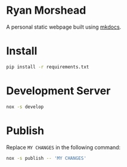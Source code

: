 # Ryan Morshead

A personal static webpage built using [mkdocs](https://www.mkdocs.org/).


# Install

```bash
pip install -r requirements.txt
```


# Development Server

```bash
nox -s develop
```


# Publish

Replace `MY CHANGES` in the following command:

```bash
nox -s publish -- 'MY CHANGES'
```
